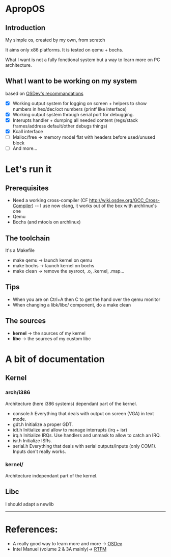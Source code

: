 # ApropOS
## Introduction 

My simple os, created by my own, from scratch

It aims only x86 platforms. It is tested on qemu + bochs.

What I want is not a fully fonctional system but a way to learn more on PC architecture. 

## What I want to be working on my system

based on [OSDev's recommandations](http://wiki.osdev.org/What_order_should_I_make_things_in)

- [x] Working output system for logging on screen + helpers to show numbers in hex/dec/oct numbers (printf like interface)
- [x] Working output system through serial port for debugging.
- [x] Interupts handler + dumping all needed content (regs/stack frames/address default/other debugs things)
- [x] Kcall interface
- [ ] Malloc/free -> memory model flat with headers before used/unused block
- [ ] And more...

# Let's run it
## Prerequisites

- Need a working cross-compiler (CF http://wiki.osdev.org/GCC_Cross-Compiler)
-- I use now clang, it works out of the box with archlinux's one
- Qemu
- Bochs (and mtools on archlinux) 

## The toolchain

It's a Makefile
- make qemu -> launch kernel on qemu 
- make bochs -> launch kernel on bochs
- make clean -> remove the sysroot, .o, .kernel, .map...

## Tips 
- When you are on Ctrl+A then C to get the hand over the qemu monitor
- When changing a libk/libc/ component, do a make clean

## The sources

- **kernel** -> the sources of my kernel
- **libc** -> the sources of my custom libc

# A bit of documentation

## Kernel 

### arch/i386

Architecture (here i386 systems) dependant part of the kernel.

- console.h
  Everything that deals with output on screen (VGA) in text mode.
- gdt.h
  Initialize a proper GDT. 
- idt.h
  Initialize and allow to manage interrupts (irq + isr)
- irq.h 
  Initialize IRQs. 
  Use handlers and unmask to allow to catch an IRQ.
- isr.h 
  Initialize ISRs.
- serial.h
  Everything that deals with serial outputs/inputs (only COM1).
  Inputs don't really works.


### kernel/

Architecture independant part of the kernel.


## Libc 

I should adapt a newlib 

---------------
# References:
- A really good way to learn more and more -> [OSDev](http://wiki.osdev.org/)
- Intel Manuel (volume 2 & 3A mainly)-> [RTFM](https://software.intel.com/en-us/articles/intel-sdm)
